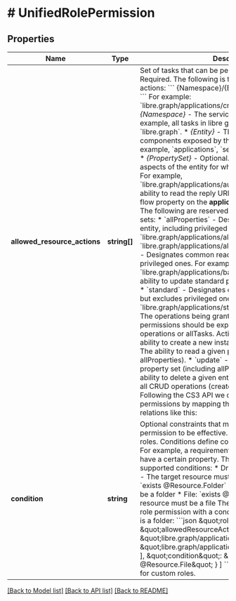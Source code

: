 # # UnifiedRolePermission

## Properties

Name | Type | Description | Notes
------------ | ------------- | ------------- | -------------
**allowed_resource_actions** | **string[]** | Set of tasks that can be performed on a resource. Required.  The following is the schema for resource actions:  &#x60;&#x60;&#x60;    {Namespace}/{Entity}/{PropertySet}/{Action} &#x60;&#x60;&#x60;   For example: &#x60;libre.graph/applications/credentials/update&#x60;   * *{Namespace}* - The services that exposes the task. For example, all tasks in libre graph use the namespace &#x60;libre.graph&#x60;.  * *{Entity}* - The logical features or components exposed by the service in libre graph. For example, &#x60;applications&#x60;, &#x60;servicePrincipals&#x60;, or &#x60;groups&#x60;.  * *{PropertySet}* - Optional. The specific properties or aspects of the entity for which access is being granted.    For example, &#x60;libre.graph/applications/authentication/read&#x60; grants the ability to read the reply URL, logout URL,    and implicit flow property on the **application** object in libre graph. The following are reserved names for common property sets:    * &#x60;allProperties&#x60; - Designates all properties of the entity, including privileged properties.      Examples include &#x60;libre.graph/applications/allProperties/read&#x60; and &#x60;libre.graph/applications/allProperties/update&#x60;.    * &#x60;basic&#x60; - Designates common read properties but excludes privileged ones.      For example, &#x60;libre.graph/applications/basic/update&#x60; includes the ability to update standard properties like display name.    * &#x60;standard&#x60; - Designates common update properties but excludes privileged ones.      For example, &#x60;libre.graph/applications/standard/read&#x60;.  * *{Actions}* - The operations being granted. In most circumstances, permissions should be expressed in terms of CRUD operations or allTasks. Actions include:    * &#x60;create&#x60; - The ability to create a new instance of the entity.    * &#x60;read&#x60; - The ability to read a given property set (including allProperties).    * &#x60;update&#x60; - The ability to update a given property set (including allProperties).    * &#x60;delete&#x60; - The ability to delete a given entity.    * &#x60;allTasks&#x60; - Represents all CRUD operations (create, read, update, and delete).   Following the CS3 API we can represent the CS3 permissions by mapping them to driveItem properties or relations like this:  | [CS3 ResourcePermission](https://cs3org.github.io/cs3apis/#cs3.storage.provider.v1beta1.ResourcePermissions) | action | comment |  | ------------------------------------------------------------------------------------------------------------ | ------ | ------- |  | &#x60;stat&#x60; | &#x60;libre.graph/driveItem/basic/read&#x60; | &#x60;basic&#x60; because it does not include versions or trashed items |  | &#x60;get_quota&#x60; | &#x60;libre.graph/driveItem/quota/read&#x60; | read only the &#x60;quota&#x60; property |  | &#x60;get_path&#x60; | &#x60;libre.graph/driveItem/path/read&#x60; | read only the &#x60;path&#x60; property |  | &#x60;move&#x60; | &#x60;libre.graph/driveItem/path/update&#x60; | allows updating the &#x60;path&#x60; property of a CS3 resource |  | &#x60;delete&#x60; | &#x60;libre.graph/driveItem/standard/delete&#x60; | &#x60;standard&#x60; because deleting is a common update operation |  | &#x60;list_container&#x60; | &#x60;libre.graph/driveItem/children/read&#x60; | |  | &#x60;create_container&#x60; | &#x60;libre.graph/driveItem/children/create&#x60; | |  | &#x60;initiate_file_download&#x60; | &#x60;libre.graph/driveItem/content/read&#x60; | &#x60;content&#x60; is the property read when initiating a download |  | &#x60;initiate_file_upload&#x60; | &#x60;libre.graph/driveItem/upload/create&#x60; | &#x60;uploads&#x60; are a separate property. postprocessing creates the &#x60;content&#x60; |  | &#x60;add_grant&#x60; | &#x60;libre.graph/driveItem/permissions/create&#x60; | |  | &#x60;list_grant&#x60; | &#x60;libre.graph/driveItem/permissions/read&#x60; | |  | &#x60;update_grant&#x60; | &#x60;libre.graph/driveItem/permissions/update&#x60; | |  | &#x60;remove_grant&#x60; | &#x60;libre.graph/driveItem/permissions/delete&#x60; | |  | &#x60;deny_grant&#x60; | &#x60;libre.graph/driveItem/permissions/deny&#x60; | uses a non CRUD action &#x60;deny&#x60; |  | &#x60;list_file_versions&#x60; | &#x60;libre.graph/driveItem/versions/read&#x60; | &#x60;versions&#x60; is a &#x60;driveItemVersion&#x60; collection |  | &#x60;restore_file_version&#x60; | &#x60;libre.graph/driveItem/versions/update&#x60; | the only &#x60;update&#x60; action is restore |  | &#x60;list_recycle&#x60; | &#x60;libre.graph/driveItem/deleted/read&#x60; | reading a driveItem &#x60;deleted&#x60; property implies listing |  | &#x60;restore_recycle_item&#x60; | &#x60;libre.graph/driveItem/deleted/update&#x60; | the only &#x60;update&#x60; action is restore |  | &#x60;purge_recycle&#x60; | &#x60;libre.graph/driveItem/deleted/delete&#x60; | allows purging deleted &#x60;driveItems&#x60; |   Managing drives would be a different entity. A space manager role could be written as &#x60;libre.graph/drive/permission/allTasks&#x60;. | [optional]
**condition** | **string** | Optional constraints that must be met for the permission to be effective. Not supported for custom roles.  Conditions define constraints that must be met. For example, a requirement that target resource must have a certain property. The following are the supported conditions:  * Drive: &#x60;exists @Resource.Drive&#x60; - The target resource must be a drive/space * Folder: &#x60;exists @Resource.Folder&#x60; - The target resource must be a folder * File: &#x60;exists @Resource.File&#x60; - The target resource must be a file  The following is an example of a role permission with a condition that the target resource is a folder: &#x60;&#x60;&#x60;json   \&quot;rolePermissions\&quot;: [       {           \&quot;allowedResourceActions\&quot;: [               \&quot;libre.graph/applications/basic/update\&quot;,               \&quot;libre.graph/applications/credentials/update\&quot;           ],           \&quot;condition\&quot;:  \&quot;exists @Resource.File\&quot;       }   ] &#x60;&#x60;&#x60; Conditions aren&#39;t supported for custom roles. | [optional]

[[Back to Model list]](../../README.md#models) [[Back to API list]](../../README.md#endpoints) [[Back to README]](../../README.md)
